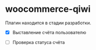 woocommerce-qiwi
=======================

Плагин находится в стадии разработки.
- [x] Выставление счёта пользователю
- [ ] Проверка статуса счёта

